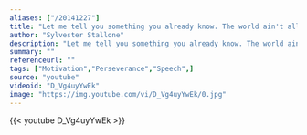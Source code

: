```yaml
---
aliases: ["/20141227"]
title: "Let me tell you something you already know. The world ain't all sunshine and rainbows. It's a very mean and nasty place and I don't care how tough you are it will beat you to your knees and keep you there permanently if you let it."
author: "Sylvester Stallone"
description: "Let me tell you something you already know. The world ain't all sunshine and rainbows. It's a very mean and nasty place and I don't care how tough you are it will beat you to your knees and keep you there permanently if you let it. - Sylvester Stallone quotes from GetInspired365.com"
summary: ""
referenceurl: ""
tags: ["Motivation","Perseverance","Speech",]
source: "youtube"
videoid: "D_Vg4uyYwEk"
image: "https://img.youtube.com/vi/D_Vg4uyYwEk/0.jpg"
---
```


{{< youtube D_Vg4uyYwEk >}}
